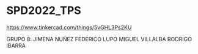 # SPD2022_TPS

https://www.tinkercad.com/things/5vGHL3Ps2KU

GRUPO 8:
JIMENA NUÑEZ
FEDERICO LUPO
MIGUEL VILLALBA
RODRIGO IBARRA
